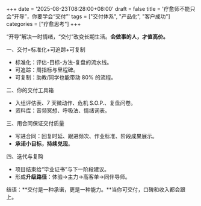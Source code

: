 +++
date = '2025-08-23T08:28:00+08:00'
draft = false
title = '疗愈师不能只会“开导”，你要学会“交付”'
tags = ["交付体系", "产品化", "客户成功"]
categories = ["疗愈思考"]
+++

“开导”解决一时情绪，“交付”改变长期生活。**会做事的人，才值高价。**

一、交付=标准化+可追踪+可复制
- 标准化：评估-目标-方法-复盘的流水线。
- 可追踪：周指标与里程碑。
- 可复制：助教/同学也能带动 80% 的流程。

二、你的交付工具箱
- 入组评估表、7 天微动作、危机 S.O.P.、复盘问卷。
- 资料库：音频冥想、呼吸法、情绪词表。

三、用合同保证交付质量
- 写进合同：回复时延、跟进频次、作业标准、阶段成果展示。
- **承诺小目标，持续兑现**。

四、迭代与复购
- 项目结束给“毕业证书”与下一阶段建议。
- 形成**升级路径**：体验→主力→高客单→同伴导师。

结语：**交付是一种承诺，更是一种能力。**当你可交付，口碑和收入都会跟上。